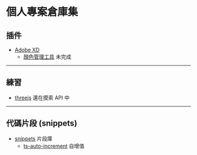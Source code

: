 個人專案倉庫集
===

<!--PRIVATE_START
@name:Daike-VSR
@repositoryUrl:https://github.com/twjw/darke-vsr.git
@desc:Astro+TS 開發的公司形象網站
PRIVATE_END-->

## 插件

- [Adobe XD](https://github.com/frank-wcw/plugin-adobe_xd)
  - [顏色管理工具](https://github.com/frank-wcw/plugin-adobe_xd/tree/main/src/color-manage) 未完成

---

## 練習

- [threejs](https://github.com/frank-wcw/playground-threejs) 還在摸索 API 中

---

## 代碼片段 (snippets)

- [snippets](https://github.com/frank-wcw/snippet) 片段庫
  - [ts-auto-increment](https://github.com/frank-wcw/snippet/ts/auto-increment) 自增值
